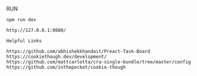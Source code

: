 RUN
```
npm run dev

http://127.0.0.1:8080/

Helpful Links
````
    https://github.com/abhishekkhandait/Preact-Task-Board
    https://cookiethough.dev/development/
    https://github.com/mattcarlotta/cra-single-bundle/tree/master/config
    https://github.com/inthepocket/cookie-though
